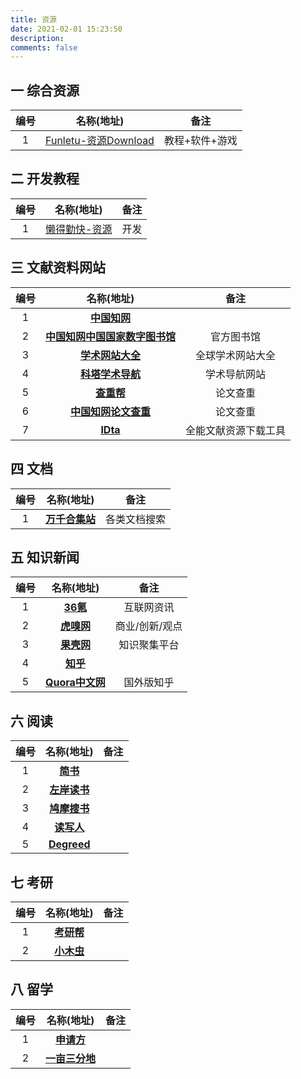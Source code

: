 ```yaml
---
title: 资源
date: 2021-02-01 15:23:50
description: 
comments: false
---
```


## 一 综合资源

| 编号 |                          名称(地址)                          |      备注      |
| :--: | :----------------------------------------------------------: | :------------: |
|  1   | [Funletu-资源Download](https://funletu.com/category/resource-download/) | 教程+软件+游戏 |

## 二 开发教程

| 编号 |                 名称(地址)                 | 备注 |
| :--: | :----------------------------------------: | :--: |
|  1   | [懒得勤快-资源](https://masuit.com/cat/28) | 开发 |

## 三 文献资料网站

| 编号 |                      名称(地址)                      |         备注         |
| :--: | :--------------------------------------------------: | :------------------: |
|  1   |        [**中国知网**](https://www.cnki.net/)         |                      |
|  2   | [**中国知网中国国家数字图书馆**](http://www.nlc.cn/) |      官方图书馆      |
|  3   |       [**学术网站大全**](http://dir.cnki.net/)       |   全球学术网站大全   |
|  4   |     [**科塔学术导航**](https://www.sciping.com/)     |     学术导航网站     |
|  5   |        [**查重帮**](http://www.cnkibus.com/)         |       论文查重       |
|  6   |    [**中国知网论文查重**](http://cnkicheck.org/)     |       论文查重       |
|  7   |          [**IDta**](https://www.cn-ki.net/)          | 全能文献资源下载工具 |

## 四 文档

| 编号 |                名称(地址)                |     备注     |
| :--: | :--------------------------------------: | :----------: |
|  1   | [**万千合集站**](http://www.toplinks.cc) | 各类文档搜索 |

## 五 知识新闻

| 编号 |               名称(地址)               |      备注      |
| :--: | :------------------------------------: | :------------: |
|  1   |     [**36氪**](https://36kr.com/)      |   互联网资讯   |
|  2   |  [**虎嗅网**](https://www.huxiu.com/)  | 商业/创新/观点 |
|  3   |  [**果壳网**](https://www.guokr.com/)  |  知识聚集平台  |
|  4   |   [**知乎**](https://www.zhihu.com)    |                |
|  5   | [**Quora中文网**](http://quora123.com) |   国外版知乎   |

## 六 阅读

| 编号 |                 名称(地址)                  | 备注 |
| :--: | :-----------------------------------------: | :--: |
|  1   |    [**简书**](https://www.jianshu.com/)     |      |
|  2   |   [**左岸读书**](http://www.myzaker.com)    |      |
|  3   | [**鸠摩搜书**](https://www.jiumodiary.com/) |      |
|  4   |   [**读写人**](http://www.duxieren.com/)    |      |
|  5   | [**Degreed**](https://degreed.com/learning) |      |

## 七 考研

| 编号 |              名称(地址)               | 备注 |
| :--: | :-----------------------------------: | :--: |
|  1   | [**考研帮**](http://www.kaoyan.com/)  |      |
|  2   | [**小木虫**](http://hao.muchong.com/) |      |

## 八 留学

| 编号 |                     名称(地址)                      | 备注 |
| :--: | :-------------------------------------------------: | :--: |
|  1   |     [**申请方**](https://www.applysquare.com/)      |      |
|  2   | [**一亩三分地**](https://www.1point3acres.com/bbs/) |      |


